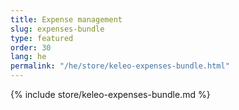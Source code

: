 ```yaml
---
title: Expense management
slug: expenses-bundle
type: featured
order: 30
lang: he
permalink: "/he/store/keleo-expenses-bundle.html"
---
```


{% include store/keleo-expenses-bundle.md %}
